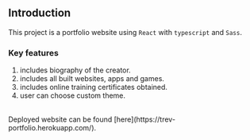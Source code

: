 ## Introduction

This project is a portfolio website using `React` with `typescript` and `Sass`.

### Key features

1. includes biography of the creator.<br />
2. includes all built websites, apps and games.<br />
3. includes online training certificates obtained.<br />
4. user can choose custom theme.<br />
<br />
Deployed website can be found [here](https://trev-portfolio.herokuapp.com/).

